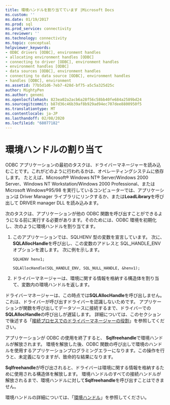 ```yaml
---
title: 環境ハンドルを割り当てています |Microsoft Docs
ms.custom: ''
ms.date: 01/19/2017
ms.prod: sql
ms.prod_service: connectivity
ms.reviewer: ''
ms.technology: connectivity
ms.topic: conceptual
helpviewer_keywords:
- ODBC drivers [ODBC], environment handles
- allocating environment handles [ODBC]
- connecting to driver [ODBC], environment handles
- environment handles [ODBC]
- data sources [ODBC], environment handles
- connecting to data source [ODBC], environment handles
- handles [ODBC], environment
ms.assetid: 77b5d1d6-7eb7-428d-bf75-a5c5a325d25c
author: MightyPen
ms.author: genemi
ms.openlocfilehash: 823ea02a2acb6a28f56c58bb40fe684a2589bd24
ms.sourcegitcommit: b87d36c46b39af8b929ad94ec707dee8800950f5
ms.translationtype: MT
ms.contentlocale: ja-JP
ms.lasthandoff: 02/08/2020
ms.locfileid: "68077182"
---
```

# <a name="allocating-the-environment-handle"></a>環境ハンドルの割り当て
ODBC アプリケーションの最初のタスクは、ドライバーマネージャーを読み込むことです。これがどのように行われるかは、オペレーティングシステムに依存します。 たとえば、Microsoft® Windows NT® Server/Windows 2000 Server、Windows NT Workstation/Windows 2000 Professional、または Microsoft Windows®95/98 を実行しているコンピューターでは、アプリケーションは Driver Manager ライブラリにリンクするか、または**LoadLibrary**を呼び出して DRIVER manager DLL を読み込みます。  
  
 次のタスクは、アプリケーションが他の ODBC 関数を呼び出すことができるようになる前に実行する必要があります。そのためには、ODBC 環境を初期化し、次のように環境ハンドルを割り当てます。  
  
1.  このアプリケーションでは、SQLHENV 型の変数を宣言しています。 次に、 **SQLAllocHandle**を呼び出し、この変数のアドレスと SQL_HANDLE_ENV オプションを渡します。 次に例を示します。  
  
    ```  
    SQLHENV henv1;  
  
    SQLAllocHandle(SQL_HANDLE_ENV, SQL_NULL_HANDLE, &henv1);  
    ```  
  
2.  ドライバーマネージャーは、環境に関する情報を格納する構造体を割り当て、変数内の環境ハンドルを返します。  
  
 ドライバーマネージャーは、この時点では**SQLAllocHandle**を呼び出しません。これは、ドライバーが呼び出すドライバーを認識しないためです。 アプリケーションが関数を呼び出してデータソースに接続するまで、ドライバーでの**SQLAllocHandle**の呼び出しが遅延します。 詳細については、このセクションで後述する「[接続プロセスでのドライバーマネージャーの役割](../../../odbc/reference/develop-app/driver-manager-s-role-in-the-connection-process.md)」を参照してください。  
  
 アプリケーションが ODBC の使用を終了すると、 **Sqlfreehandle**で環境ハンドルが解放されます。 環境を解放した後、ODBC 関数の呼び出しで環境のハンドルを使用するアプリケーションプログラミングエラーになります。この操作を行うと、未定義になりますが、致命的な結果になります。  
  
 **Sqlfreehandle**が呼び出されると、ドライバーは環境に関する情報を格納するために使用される構造体を解放します。 環境ハンドルのすべての接続ハンドルが解放されるまで、環境ハンドルに対して**Sqlfreehandle**を呼び出すことはできません。  
  
 環境ハンドルの詳細については、「[環境ハンドル](../../../odbc/reference/develop-app/environment-handles.md)」を参照してください。
